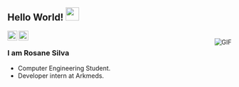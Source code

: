 ## Hello World! <img src="https://raw.githubusercontent.com/iampavangandhi/iampavangandhi/master/gifs/Hi.gif" width="30px"></h2>

<a href="https://www.linkedin.com/in/rosanesilvafreitas/">
  <img align="left" alt="Rosane's Linkdein" width="22px" src="https://raw.githubusercontent.com/twbs/icons/main/icons/linkedin.svg" />
</a>
<a href="https://github.com/RosaneSilvaF">
  <img align="left" alt="Rosane's Github" width="22px" src="https://cdn.jsdelivr.net/npm/simple-icons@v3/icons/github.svg" />
</a>
<br />
<img align="right" alt="GIF" src="https://media.giphy.com/media/13HgwGsXF0aiGY/giphy.gif" />

### I am Rosane Silva
- Computer Engineering Student. 
- Developer intern at Arkmeds.
